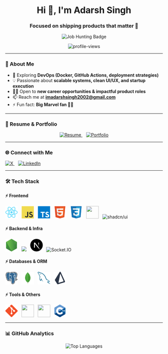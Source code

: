 <h1 align="center">Hi 👋, I'm Adarsh Singh</h1>
<h3 align="center">Focused on shipping products that matter 🚀</h3>

<p align="center">
  <img src="https://img.shields.io/badge/💼-Currently%20looking%20for%20roles-blue?style=for-the-badge" alt="Job Hunting Badge" />
</p>

<p align="center">
  <img src="https://komarev.com/ghpvc/?username=devadarshh&label=Profile%20views&color=0e75b6&style=flat" alt="profile-views" />
</p>

---

### 🚀 About Me  
- 🌱 Exploring **DevOps (Docker, GitHub Actions, deployment strategies)**  
- 💡 Passionate about **scalable systems, clean UI/UX, and startup execution**  
- 👨‍💻 Open to **new career opportunities & impactful product roles**  
- 📫 Reach me at **imadarshsingh2002@gmail.com**  
- ⚡ Fun fact: **Big Marvel fan 🦸‍♂️**

---
### 📄 Resume & Portfolio  

<p align="center">
  <a href="https://drive.google.com/file/d/1lOJ1yiy51aF1u62xM3NVLewPpwsfK62g/view?usp=sharing" target="_blank">
    <img src="https://img.shields.io/badge/📄-View%20My%20Resume-blue?style=for-the-badge&logo=googledrive" alt="Resume" />
  </a>
  &nbsp;&nbsp;
  <a href="https://portfolio-rust-two-0r6yhiev8u.vercel.app" target="_blank">
    <img src="https://img.shields.io/badge/🌐-Visit%20My%20Portfolio-green?style=for-the-badge&logo=vercel" alt="Portfolio" />
  </a>
</p>

---
### 🌐 Connect with Me  
<p align="left">
<a href="https://x.com/imadarsh2002" target="_blank">
  <img src="https://cdn.jsdelivr.net/gh/simple-icons/simple-icons/icons/x.svg" alt="X" width="32" height="32"/>
</a>
&nbsp;&nbsp;
<a href="https://linkedin.com/in/imadarsh-singh" target="_blank">
  <img src="https://cdn.jsdelivr.net/gh/devicons/devicon/icons/linkedin/linkedin-original.svg" alt="LinkedIn" width="32" height="32"/>
</a>
</p>

---

### 🛠️ Tech Stack  

#### ⚡ Frontend  
<p align="left">
  <img src="https://raw.githubusercontent.com/devicons/devicon/master/icons/react/react-original.svg" width="40" height="40"/> &nbsp;
  <img src="https://raw.githubusercontent.com/devicons/devicon/master/icons/javascript/javascript-original.svg" width="40" height="40"/> &nbsp;
  <img src="https://raw.githubusercontent.com/devicons/devicon/master/icons/typescript/typescript-original.svg" width="40" height="40"/> &nbsp;
  <img src="https://raw.githubusercontent.com/devicons/devicon/master/icons/html5/html5-original.svg" width="40" height="40"/> &nbsp;
  <img src="https://raw.githubusercontent.com/devicons/devicon/master/icons/css3/css3-original.svg" width="40" height="40"/> &nbsp;
  <img src="https://www.vectorlogo.zone/logos/tailwindcss/tailwindcss-icon.svg" width="40" height="40"/> &nbsp;
  <img src="https://ui.shadcn.com/favicon.ico" width="40" height="40" alt="shadcn/ui"/>
</p>

#### ⚡ Backend & Infra  
<p align="left">
  <img src="https://raw.githubusercontent.com/devicons/devicon/master/icons/nodejs/nodejs-original.svg" width="40" height="40"/> &nbsp;
  <img src="https://img.shields.io/badge/Express.js-000000?style=for-the-badge&logo=express&logoColor=white" height="40"/> &nbsp;
  <img src="https://raw.githubusercontent.com/devicons/devicon/master/icons/nextjs/nextjs-original.svg" width="40" height="40"/> &nbsp;
  <img src="https://upload.wikimedia.org/wikipedia/commons/9/96/Socket-io.svg" width="40" height="40" alt="Socket.IO"/>
</p>

#### ⚡ Databases & ORM  
<p align="left">
  <img src="https://raw.githubusercontent.com/devicons/devicon/master/icons/postgresql/postgresql-original.svg" width="40" height="40"/> &nbsp;
  <img src="https://raw.githubusercontent.com/devicons/devicon/master/icons/mongodb/mongodb-original.svg" width="40" height="40"/> &nbsp;
  <img src="https://raw.githubusercontent.com/devicons/devicon/master/icons/mysql/mysql-original.svg" width="40" height="40"/> &nbsp;
  <img src="https://raw.githubusercontent.com/devicons/devicon/master/icons/prisma/prisma-original.svg" width="40" height="40"/>
</p>

#### ⚡ Tools & Others  
<p align="left">
  <img src="https://raw.githubusercontent.com/devicons/devicon/master/icons/git/git-original.svg" width="40" height="40"/> &nbsp;
  <img src="https://www.vectorlogo.zone/logos/getpostman/getpostman-icon.svg" width="40" height="40"/> &nbsp;
  <img src="https://www.vectorlogo.zone/logos/figma/figma-icon.svg" width="40" height="40"/> &nbsp;
  <img src="https://raw.githubusercontent.com/devicons/devicon/master/icons/cplusplus/cplusplus-original.svg" width="40" height="40"/>
</p>

---

### 📊 GitHub Analytics  

<p align="center">
  <img src="https://github-readme-stats.vercel.app/api/top-langs/?username=devadarshh&layout=compact&theme=radical" alt="Top Languages" height="160"/>
</p>
